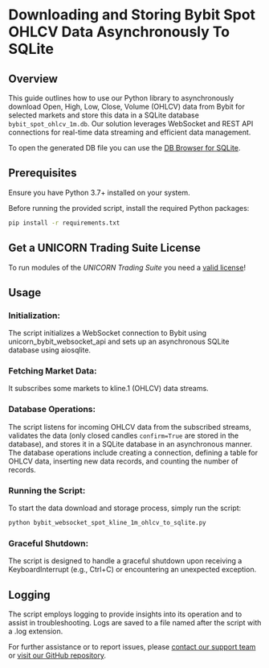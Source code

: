 # Downloading and Storing Bybit Spot OHLCV Data Asynchronously To SQLite
## Overview
This guide outlines how to use our Python library to asynchronously download Open, High, Low, Close, Volume (OHLCV) 
data from Bybit for selected markets and store this data in a SQLite database `bybit_spot_ohlcv_1m.db`. Our solution 
leverages WebSocket and REST API connections for real-time data streaming and efficient data management.

To open the generated DB file you can use the [DB Browser for SQLite](https://sqlitebrowser.org).

## Prerequisites
Ensure you have Python 3.7+ installed on your system. 

Before running the provided script, install the required Python packages:
```bash
pip install -r requirements.txt
```
## Get a UNICORN Trading Suite License
To run modules of the *UNICORN Trading Suite* you need a [valid license](https://shop.lucit.services)!

## Usage
### Initialization:
The script initializes a WebSocket connection to Bybit using unicorn_bybit_websocket_api and sets up an asynchronous 
SQLite database using aiosqlite.

### Fetching Market Data:
It subscribes some markets to kline.1 (OHLCV) data streams.

### Database Operations:
The script listens for incoming OHLCV data from the subscribed streams, validates the data (only closed candles 
`confirm=True` are stored in the database), and stores it in a SQLite database in an asynchronous manner. The database 
operations include creating a connection, defining a table for OHLCV data, inserting new data records, and counting the 
number of records.

### Running the Script:
To start the data download and storage process, simply run the script:
```bash
python bybit_websocket_spot_kline_1m_ohlcv_to_sqlite.py
```

### Graceful Shutdown:
The script is designed to handle a graceful shutdown upon receiving a KeyboardInterrupt (e.g., Ctrl+C) or encountering 
an unexpected exception.

## Logging
The script employs logging to provide insights into its operation and to assist in troubleshooting. Logs are saved to a 
file named after the script with a .log extension.

For further assistance or to report issues, please [contact our support team](https://www.lucit.tech/get-support.html) 
or [visit our GitHub repository](https://github.com/LUCIT-Systems-and-Development/unicorn-bybit-websocket-api).